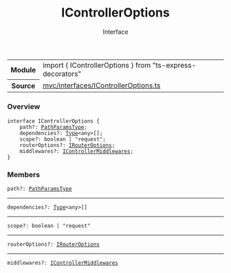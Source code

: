 <header class="symbol-info-header">    <h1 id="icontrolleroptions">IControllerOptions</h1>    <label class="symbol-info-type-label interface">Interface</label>      </header>
<section class="symbol-info">      <table class="is-full-width">        <tbody>        <tr>          <th>Module</th>          <td>            <div class="lang-typescript">                <span class="token keyword">import</span> { IControllerOptions }                 <span class="token keyword">from</span>                 <span class="token string">"ts-express-decorators"</span>                            </div>          </td>        </tr>        <tr>          <th>Source</th>          <td>            <a href="https://romakita.github.io/ts-express-decorators/#//blob/v2.15.4/src/mvc/interfaces/IControllerOptions.ts#L0-L0">                mvc/interfaces/IControllerOptions.ts            </a>        </td>        </tr>                </tbody>      </table>    </section>

### Overview

<pre><code class="typescript-lang"><span class="token keyword">interface</span> IControllerOptions <span class="token punctuation">{</span>
    path?<span class="token punctuation">:</span> <a href="#api/common/mvc/pathparamstype"><span class="token">PathParamsType</span></a><span class="token punctuation">;</span>
    dependencies?<span class="token punctuation">:</span> <a href="#api/common/core/type"><span class="token">Type</span></a><<span class="token keyword">any</span>><span class="token punctuation">[</span><span class="token punctuation">]</span><span class="token punctuation">;</span>
    scope?<span class="token punctuation">:</span> <span class="token keyword">boolean</span> | "request"<span class="token punctuation">;</span>
    routerOptions?<span class="token punctuation">:</span> <a href="#api/common/irouteroptions"><span class="token">IRouterOptions</span></a><span class="token punctuation">;</span>
    middlewares?<span class="token punctuation">:</span> <a href="#api/common/mvc/icontrollermiddlewares"><span class="token">IControllerMiddlewares</span></a><span class="token punctuation">;</span>
<span class="token punctuation">}</span></code></pre>

### Members

<div class="method-overview"><pre><code class="typescript-lang">path?<span class="token punctuation">:</span> <a href="#api/common/mvc/pathparamstype"><span class="token">PathParamsType</span></a></code></pre></div>
<hr />
<div class="method-overview"><pre><code class="typescript-lang">dependencies?<span class="token punctuation">:</span> <a href="#api/common/core/type"><span class="token">Type</span></a><<span class="token keyword">any</span>><span class="token punctuation">[</span><span class="token punctuation">]</span></code></pre></div>
<hr />
<div class="method-overview"><pre><code class="typescript-lang">scope?<span class="token punctuation">:</span> <span class="token keyword">boolean</span> | "request"</code></pre></div>
<hr />
<div class="method-overview"><pre><code class="typescript-lang">routerOptions?<span class="token punctuation">:</span> <a href="#api/common/irouteroptions"><span class="token">IRouterOptions</span></a></code></pre></div>
<hr />
<div class="method-overview"><pre><code class="typescript-lang">middlewares?<span class="token punctuation">:</span> <a href="#api/common/mvc/icontrollermiddlewares"><span class="token">IControllerMiddlewares</span></a></code></pre></div>

